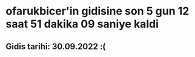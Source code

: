 # ofarukbicer'in gidisine son 5 gun 12 saat 51 dakika 09 saniye kaldi

## Gidis tarihi: 30.09.2022 :(
